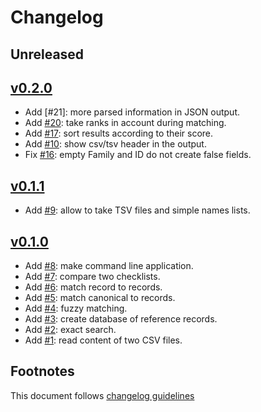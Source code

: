 # Changelog

## Unreleased

## [v0.2.0]

- Add [#21]: more parsed information in JSON output.
- Add [#20]: take ranks in account during matching.
- Add [#17]: sort results according to their score.
- Add [#10]: show csv/tsv header in the output.
- Fix [#16]: empty Family and ID do not create false fields.

## [v0.1.1]

- Add [#9]: allow to take TSV files and simple names lists.

## [v0.1.0]

- Add [#8]: make command line application.
- Add [#7]: compare two checklists.
- Add [#6]: match record to records.
- Add [#5]: match canonical to records.
- Add [#4]: fuzzy matching.
- Add [#3]: create database of reference records.
- Add [#2]: exact search.
- Add [#1]: read content of two CSV files.

## Footnotes

This document follows [changelog guidelines]

[v0.2.0]: https://github.com/gnames/gndiff/compare/v0.1.1...v0.2.0
[v0.1.1]: https://github.com/gnames/gndiff/compare/v0.1.0...v0.1.1
[v0.1.0]: https://github.com/gnames/gndiff/tree/v0.1.0
[#20]: https://github.com/gnames/gndiff/issues/20
[#19]: https://github.com/gnames/gndiff/issues/19
[#18]: https://github.com/gnames/gndiff/issues/18
[#17]: https://github.com/gnames/gndiff/issues/17
[#16]: https://github.com/gnames/gndiff/issues/16
[#15]: https://github.com/gnames/gndiff/issues/15
[#14]: https://github.com/gnames/gndiff/issues/14
[#13]: https://github.com/gnames/gndiff/issues/13
[#12]: https://github.com/gnames/gndiff/issues/12
[#11]: https://github.com/gnames/gndiff/issues/11
[#10]: https://github.com/gnames/gndiff/issues/10
[#9]: https://github.com/gnames/gndiff/issues/9
[#8]: https://github.com/gnames/gndiff/issues/8
[#7]: https://github.com/gnames/gndiff/issues/7
[#6]: https://github.com/gnames/gndiff/issues/6
[#5]: https://github.com/gnames/gndiff/issues/5
[#4]: https://github.com/gnames/gndiff/issues/4
[#3]: https://github.com/gnames/gndiff/issues/3
[#2]: https://github.com/gnames/gndiff/issues/2
[#1]: https://github.com/gnames/gndiff/issues/1
[changelog guidelines]: https://github.com/olivierlacan/keep-a-changelog
